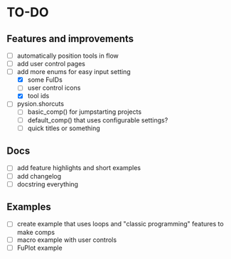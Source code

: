 # TO-DO

## Features and improvements

- [ ] automatically position tools in flow
- [ ] add user control pages
- [ ] add more enums for easy input setting
  - [X] some FuIDs
  - [ ] user control icons
  - [X] tool ids
- [ ] pysion.shorcuts
  - [ ] basic_comp() for jumpstarting projects
  - [ ] default_comp() that uses configurable settings?
  - [ ] quick titles or something

## Docs

- [ ] add feature highlights and short examples
- [ ] add changelog
- [ ] docstring everything

## Examples

- [ ] create example that uses loops and "classic programming" features to make comps
- [ ] macro example with user controls
- [ ] FuPlot example
